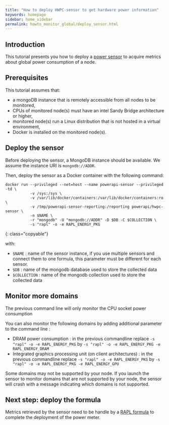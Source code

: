 ```yaml
---
title: "How to deploy HWPC-sensor to get hardware power information"
keywords: homepage
sidebar: home_sidebar 
permalink: howto_monitor_global/deploy_sensor.html
---
```


## Introduction

This tutorial presents you how to deploy a [power sensor](/hwpc.html) to acquire metrics about global power consumption of a node.

## Prerequisites
This tutorial assumes that:

- a mongoDB instance that is remotely accessible from all nodes to be monitored,
- CPUs of monitored node(s) must have an intel Sandy Bridge architecture or higher,
- monitored node(s) run a Linux distribution that is not hosted in a virtual environment,
- Docker is installed on the monitored node(s).

## Deploy the sensor

Before deploying the sensor, a MongoDB instance should be available. We assume the instance URI is `mongodb://ADDR`.

Then, deploy the sensor as a Docker container with the following command:

	docker run --privileged --net=host --name powerapi-sensor --privileged -td \
	           -v /sys:/sys \
			   -v /var/lib/docker/containers:/var/lib/docker/containers:ro \
			   -v /tmp/powerapi-sensor-reporting:/reporting powerapi/hwpc-sensor \
			   -n $NAME \
			   -r "mongodb" -U "mongodb://ADDR" -D $DB -C $COLLECTION \
			   -s "rapl" -o -e RAPL_ENERGY_PKG
{: class="copyable"}

with: 

- `$NAME` : name of the sensor instance, if you use multiple sensors and connect them to one formula, this parameter must be different for each sensor.
- `$DB` : name of the mongodb database used to store the collected data
- `$COLLECTION` : name of the mongodb collection used to store the collected data

## Monitor more domains

The previous command line will only monitor the CPU socket power consumption

You can also monitor the following domains by adding additional parameter to the command line : 

- DRAM power consumption : in the previous commandline replace `-s "rapl" -o -e
  RAPL_ENERGY_PKG` by `-s "rapl" -o -e RAPL_ENERGY_PKG -e RAPL_ENERGY_DRAM`
- Integrated graphics processing unit (on client architectures) : in the
  previous commandline replace `-s "rapl" -o -e RAPL_ENERGY_PKG` by `-s "rapl"
  -o -e RAPL_ENERGY_PKG -e RAPL_ENERGY_GPU`

Some domains may not be supported by your node. If you launch the sensor to
monitor domains that are not supported by your node, the sensor will crash with
a message indicating which domains is not supported.

## Next step: deploy the formula

Metrics retrieved by the sensor need to be handle by a [RAPL formula](/howto_monitor_global/deploy_formula.html) to complete the deployment of the power meter.
